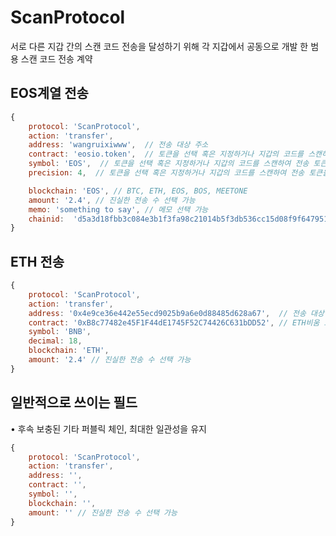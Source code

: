 # ScanProtocol
서로 다른 지갑 간의 스캔 코드 전송을 달성하기 위해 각 지갑에서 공동으로 개발 한 범용 스캔 코드 전송 계약


## EOS계열 전송 

```javascript
{
    protocol: 'ScanProtocol', 
    action: 'transfer',
    address: 'wangruixiwww',  // 전송 대상 주소
    contract: 'eosio.token',  // 토큰을 선택 혹은 지정하거나 지갑의 코드를 스캔하여 전송 토큰을 선택할 수 있습니다. 필드 symbol와 precision을 일치시켜야합니다.
    symbol: 'EOS',  // 토큰을 선택 혹은 지정하거나 지갑의 코드를 스캔하여 전송 토큰을 선택할 수 있습니다. 필드contract와 precision을 일치시켜야합니다.
    precision: 4,  // 토큰을 선택 혹은 지정하거나 지갑의 코드를 스캔하여 전송 토큰을 선택할 수 있습니다. 필드 contract와 symbol를 일치시켜야합니다.

    blockchain: 'EOS', // BTC, ETH, EOS, BOS, MEETONE 
    amount: '2.4', // 진실한 전송 수 선택 가능
    memo: 'something to say', // 메모 선택 가능
    chainid:  'd5a3d18fbb3c084e3b1f3fa98c21014b5f3db536cc15d08f9f6479517c6a3d86' // 선택 가능
}

```

## ETH 전송

```javascript
{
    protocol: 'ScanProtocol', 
    action: 'transfer',
    address: '0x4e9ce36e442e55ecd9025b9a6e0d88485d628a67',  // 전송 대상 주소
    contract: '0xB8c77482e45F1F44dE1745F52C74426C631bDD52', // ETH비움 또는 비어 있음
    symbol: 'BNB',
    decimal: 18,
    blockchain: 'ETH',
    amount: '2.4' // 진실한 전송 수 선택 가능
}
```




## 일반적으로 쓰이는 필드 
 • 후속 보충된 기타 퍼블릭 체인, 최대한 일관성을 유지
```javascript
{
    protocol: 'ScanProtocol', 
    action: 'transfer',
    address: '', 
    contract: '',
    symbol: '',
    blockchain: '',
    amount: '' // 진실한 전송 수 선택 가능
}
```
